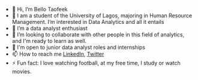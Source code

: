 - 👋 Hi, I’m Bello Taofeek 
- 👀 I am a student of the University of Lagos, majoring in Human Resource Management. I’m interested in Data Analytics and all it entails 
- 🌱 I’m a data analyst enthusiast
- 💞️ I’m looking to collaborate with other people in this field of analytics, and I'm ready to learn as well.
- 💼 I'm open to junior data analyst roles and internships
- 📫 How to reach me [LinkedIn](https://www.linkedin.com/in/bello-taofeek-olanrewaju-0878351a5/), [Twitter](https://twitter.com/BelloTfk)
- ⚡ Fun fact: I love watching football, at my free time, I study or watch movies.


<!---
BelloTfk/BelloTfk is a ✨ special ✨ repository because its `README.md` (this file) appears on your GitHub profile.
You can click the Preview link to take a look at your changes.
--->
